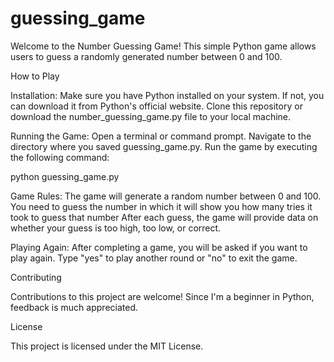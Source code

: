 # guessing_game
Welcome to the Number Guessing Game! This simple Python game allows users to guess a randomly generated number between 0 and 100.

How to Play

  Installation:
        Make sure you have Python installed on your system. If not, you can download it from Python's official website.
        Clone this repository or download the number_guessing_game.py file to your local machine.

  Running the Game:
        Open a terminal or command prompt.
        Navigate to the directory where you saved guessing_game.py.
        Run the game by executing the following command:

  python guessing_game.py

  Game Rules:
        The game will generate a random number between 0 and 100.
        You need to guess the number in which it will show you how many tries it took to guess that number
        After each guess, the game will provide data on whether your guess is too high, too low, or correct.

  Playing Again:
        After completing a game, you will be asked if you want to play again. Type "yes" to play another round or "no" to exit the game.

Contributing

Contributions to this project are welcome! Since I'm a beginner in Python, feedback is much appreciated.

License

This project is licensed under the MIT License.
